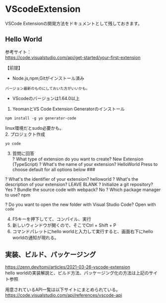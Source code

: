 # VScodeExtension
VSCode Extensionの開発方法をドキュメントとして残しておきます。  

## Hello World
参考サイト：  
https://code.visualstudio.com/api/get-started/your-first-extension

【前提】  
* Node.js,npm,Gitがインストール済み  
```
バージョン最新のものにしておいた方がいいかも。
```
* VScodeのバージョンは1.64.0以上

1.  YeomanとVS Code Extension Generatorのインストール
```
npm install -g yo generator-code
```
linux環境だとsudo必要かも。  
2. プロジェクト作成  
```
yo code
```
3. 質問に回答  
? What type of extension do you want to create? New Extension (TypeScript)
? What's the name of your extension? HelloWorld
Press <Enter> to choose default for all options below ###

? What's the identifier of your extension? helloworld
? What's the description of your extension? LEAVE BLANK
? Initialize a git repository? Yes
? Bundle the source code with webpack? No
? Which package manager to use? npm

? Do you want to open the new folder with Visual Studio Code? Open with `code`  

4. F5キーを押下してて、コンパイル、実行  
5. 新しいウィンドウが開くので、そこでCtrl + Shift + P  
6. コマンドパレットにhello worldと入力して実行すると、画面右下にhello worldの通知が現れる。

## 実装、ビルド、パッケージング
https://zenn.dev/tomi/articles/2021-03-26-vscode-extension  
hello worldの実装解説と、ビルド方法、パッケージング化の方法は上記のサイト参照  

用意されているAPI一覧は以下サイトにまとめられている。  
https://code.visualstudio.com/api/references/vscode-api  
